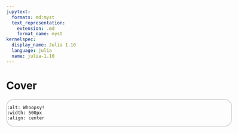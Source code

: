 ```yaml
---
jupytext:
  formats: md:myst
  text_representation:
    extension: .md
    format_name: myst
kernelspec:
  display_name: Julia 1.10
  language: julia
  name: julia-1.10
---
```


# Cover

<div style="width: 600px;border: 2px solid;border-radius: 20px; border-color: lightgray;">


```{image} assets/logo/mozilla-cover.jpg
:alt: Whoopsy!
:width: 500px
:align: center
```

</div>